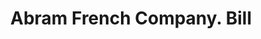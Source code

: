 ---
doi: 10.7916/D8XK9SHX
date_other: '1860'
date_other_textual: 1860-1869
form: printed ephemera
genre:
- Invoices
name:
- Abram French Company
object_in_context_url: https://biggert.cul.columbia.edu/items/view/ave_biggert_00323
subject_hierarchical_geographic:
- Boston, Massachusetts, United States
subject_name:
- Abram French Company
title: Abram French Company. Bill
sort_title: Abram French Company. Bill
call_number: ave_biggert_00323
coordinates:
- 42.35805555555556,-71.06361111111111
pid: ave_biggert_00323
identifiers: ave_biggert_00323
thumbnail: https://derivativo-2.library.columbia.edu/iiif/2/ldpd:344136/full/!256,256/0/native.jpg
permalink: /biggert/ave_biggert_00323/
layout: iiif-image-page
---